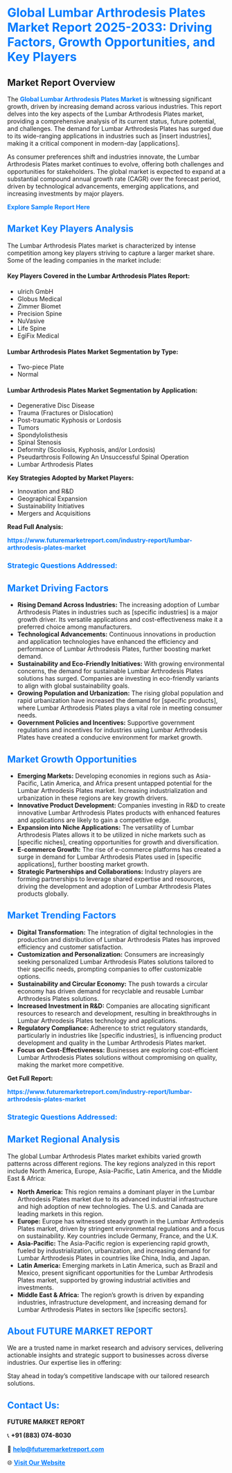 <h1 style="color: #007BFF;">Global Lumbar Arthrodesis Plates Market Report 2025-2033: Driving Factors, Growth Opportunities, and Key Players</h1>

<section id="overview">
<h2>Market Report Overview</h2>
<p>The <a href="https://www.futuremarketreport.com/industry-report/lumbar-arthrodesis-plates-market" style="color: #007BFF; text-decoration: none;"><strong>Global Lumbar Arthrodesis Plates Market</strong></a> is witnessing significant growth, driven by increasing demand across various industries. This report delves into the key aspects of the Lumbar Arthrodesis Plates market, providing a comprehensive analysis of its current status, future potential, and challenges. The demand for Lumbar Arthrodesis Plates has surged due to its wide-ranging applications in industries such as [insert industries], making it a critical component in modern-day [applications].</p>
<p>As consumer preferences shift and industries innovate, the Lumbar Arthrodesis Plates market continues to evolve, offering both challenges and opportunities for stakeholders. The global market is expected to expand at a substantial compound annual growth rate (CAGR) over the forecast period, driven by technological advancements, emerging applications, and increasing investments by major players.</p>
</section>

<section id="overview">
<p><a href="https://www.futuremarketreport.com/request-sample/reportId=123555" style="color: #007BFF; text-decoration: none;"><strong>Explore Sample Report Here</strong></a></p>
</section>

<section id="key-players">
<h2 style="color: #007BFF;">Market Key Players Analysis</h2>
<p>The Lumbar Arthrodesis Plates market is characterized by intense competition among key players striving to capture a larger market share. Some of the leading companies in the market include:</p>
<h4>Key Players Covered in the Lumbar Arthrodesis Plates Report:</h4>
<ul><li>ulrich GmbH</li><li>Globus Medical</li><li>Zimmer Biomet</li><li>Precision Spine</li><li>NuVasive</li><li>Life Spine</li><li>EgiFix Medical</li></ul>
<h4>Lumbar Arthrodesis Plates Market Segmentation by Type:</h4>
<ul><li>Two-piece Plate</li><li>Normal</li></ul>

<h4>Lumbar Arthrodesis Plates Market Segmentation by Application:</h4>
<ul><li>Degenerative Disc Disease</li><li>Trauma (Fractures or Dislocation)</li><li>Post-traumatic Kyphosis or Lordosis</li><li>Tumors</li><li>Spondylolisthesis</li><li>Spinal Stenosis</li><li>Deformity (Scoliosis, Kyphosis, and/or Lordosis)</li><li>Pseudarthrosis Following An Unsuccessful Spinal Operation</li><li>Lumbar Arthrodesis Plates</li></ul>
<p><strong>Key Strategies Adopted by Market Players:</strong></p>
<ul>
<li>Innovation and R&D</li>
<li>Geographical Expansion</li>
<li>Sustainability Initiatives</li>
<li>Mergers and Acquisitions</li>
</ul>
</section>

<section>
<p><strong>Read Full Analysis: </strong></p><a href="https://www.futuremarketreport.com/industry-report/lumbar-arthrodesis-plates-market" style="color: #007BFF; text-decoration: none;"><strong>https://www.futuremarketreport.com/industry-report/lumbar-arthrodesis-plates-market</strong></a>
<h3 style="color: #007BFF;">Strategic Questions Addressed:</h3>
</section>

<section id="driving-factors">
<h2 style="color: #007BFF;">Market Driving Factors</h2>
<ul>
<li><strong>Rising Demand Across Industries:</strong> The increasing adoption of Lumbar Arthrodesis Plates in industries such as [specific industries] is a major growth driver. Its versatile applications and cost-effectiveness make it a preferred choice among manufacturers.</li>
<li><strong>Technological Advancements:</strong> Continuous innovations in production and application technologies have enhanced the efficiency and performance of Lumbar Arthrodesis Plates, further boosting market demand.</li>
<li><strong>Sustainability and Eco-Friendly Initiatives:</strong> With growing environmental concerns, the demand for sustainable Lumbar Arthrodesis Plates solutions has surged. Companies are investing in eco-friendly variants to align with global sustainability goals.</li>
<li><strong>Growing Population and Urbanization:</strong> The rising global population and rapid urbanization have increased the demand for [specific products], where Lumbar Arthrodesis Plates plays a vital role in meeting consumer needs.</li>
<li><strong>Government Policies and Incentives:</strong> Supportive government regulations and incentives for industries using Lumbar Arthrodesis Plates have created a conducive environment for market growth.</li>
</ul>
</section>

<section id="growth-opportunities">
<h2 style="color: #007BFF;">Market Growth Opportunities</h2>
<ul>
<li><strong>Emerging Markets:</strong> Developing economies in regions such as Asia-Pacific, Latin America, and Africa present untapped potential for the Lumbar Arthrodesis Plates market. Increasing industrialization and urbanization in these regions are key growth drivers.</li>
<li><strong>Innovative Product Development:</strong> Companies investing in R&D to create innovative Lumbar Arthrodesis Plates products with enhanced features and applications are likely to gain a competitive edge.</li>
<li><strong>Expansion into Niche Applications:</strong> The versatility of Lumbar Arthrodesis Plates allows it to be utilized in niche markets such as [specific niches], creating opportunities for growth and diversification.</li>
<li><strong>E-commerce Growth:</strong> The rise of e-commerce platforms has created a surge in demand for Lumbar Arthrodesis Plates used in [specific applications], further boosting market growth.</li>
<li><strong>Strategic Partnerships and Collaborations:</strong> Industry players are forming partnerships to leverage shared expertise and resources, driving the development and adoption of Lumbar Arthrodesis Plates products globally.</li>
</ul>
</section>

<section id="trending-factors">
<h2 style="color: #007BFF;">Market Trending Factors</h2>
<ul>
<li><strong>Digital Transformation:</strong> The integration of digital technologies in the production and distribution of Lumbar Arthrodesis Plates has improved efficiency and customer satisfaction.</li>
<li><strong>Customization and Personalization:</strong> Consumers are increasingly seeking personalized Lumbar Arthrodesis Plates solutions tailored to their specific needs, prompting companies to offer customizable options.</li>
<li><strong>Sustainability and Circular Economy:</strong> The push towards a circular economy has driven demand for recyclable and reusable Lumbar Arthrodesis Plates solutions.</li>
<li><strong>Increased Investment in R&D:</strong> Companies are allocating significant resources to research and development, resulting in breakthroughs in Lumbar Arthrodesis Plates technology and applications.</li>
<li><strong>Regulatory Compliance:</strong> Adherence to strict regulatory standards, particularly in industries like [specific industries], is influencing product development and quality in the Lumbar Arthrodesis Plates market.</li>
<li><strong>Focus on Cost-Effectiveness:</strong> Businesses are exploring cost-efficient Lumbar Arthrodesis Plates solutions without compromising on quality, making the market more competitive.</li>
</ul>
</section>

<section>
<p><strong>Get Full Report: </strong></p><a href="https://www.futuremarketreport.com/industry-report/lumbar-arthrodesis-plates-market" style="color: #007BFF; text-decoration: none;"><strong>https://www.futuremarketreport.com/industry-report/lumbar-arthrodesis-plates-market</strong></a>
<h3 style="color: #007BFF;">Strategic Questions Addressed:</h3>
</section>


<section id="regional-analysis">
<h2 style="color: #007BFF;">Market Regional Analysis</h2>
<p>The global Lumbar Arthrodesis Plates market exhibits varied growth patterns across different regions. The key regions analyzed in this report include North America, Europe, Asia-Pacific, Latin America, and the Middle East & Africa:</p>
<ul>
<li><strong>North America:</strong> This region remains a dominant player in the Lumbar Arthrodesis Plates market due to its advanced industrial infrastructure and high adoption of new technologies. The U.S. and Canada are leading markets in this region.</li>
<li><strong>Europe:</strong> Europe has witnessed steady growth in the Lumbar Arthrodesis Plates market, driven by stringent environmental regulations and a focus on sustainability. Key countries include Germany, France, and the U.K.</li>
<li><strong>Asia-Pacific:</strong> The Asia-Pacific region is experiencing rapid growth, fueled by industrialization, urbanization, and increasing demand for Lumbar Arthrodesis Plates in countries like China, India, and Japan.</li>
<li><strong>Latin America:</strong> Emerging markets in Latin America, such as Brazil and Mexico, present significant opportunities for the Lumbar Arthrodesis Plates market, supported by growing industrial activities and investments.</li>
<li><strong>Middle East & Africa:</strong> The region’s growth is driven by expanding industries, infrastructure development, and increasing demand for Lumbar Arthrodesis Plates in sectors like [specific sectors].</li>
</ul>
</section>

<footer>
<h2 style="color: #007BFF;">About FUTURE MARKET REPORT</h2>
<p>We are a trusted name in market research and advisory services, delivering actionable insights and strategic support to businesses across diverse industries. Our expertise lies in offering:</p>

<p>Stay ahead in today’s competitive landscape with our tailored research solutions.</p>

<h2 style="color: #007BFF;">Contact Us:</h2>
<p><strong>FUTURE MARKET REPORT</strong></p>
<p>📞 <strong>+91 (883) 074-8030</strong></p>
<p>📧 <strong><a href="mailto:help@futuremarketreport.com" style="color: #007BFF;">help@futuremarketreport.com</a></strong></p>
<p>🌐 <strong><a href="https://www.futuremarketreport.com/" style="color: #007BFF;">Visit Our Website</a></strong></p>
</footer>